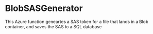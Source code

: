 # BlobSASGenerator
This Azure function geneartes a SAS token for a file that lands in a Blob container, and saves the SAS to a SQL database
